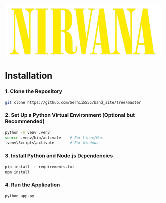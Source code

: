 ![NirvanaLogo](static/images/band_logo_yellow.png)

# Installation

### **1. Clone the Repository**

```bash
git clone https://github.com/Serhii5555/band_site/tree/master
```

### **2. Set Up a Python Virtual Environment (Optional but Recommended)**

```bash
python -m venv .venv
source .venv/bin/activate    # For Linux/Mac
.venv\Scripts\activate       # For Windows
```

### **3. Install Python and Node.js Dependencies**

```bash
pip install -r requirements.txt
npm install
```

### **4. Run the Application**

```bash
python app.py
```
